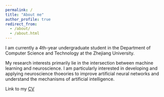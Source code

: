 ```yaml
---
permalink: /
title: "About me"
author_profile: true
redirect_from: 
  - /about/
  - /about.html
---
```


I am currently a 4th-year undergraduate student in the Department of Computer Science and Technology at the Zhejiang University.

My research interests primarily lie in the intersection between machine learning and neuroscience. I am particularly interested in developing and applying neuroscience thoeories to improve artificial neural networks and understand the mechanisms of artificial intelligence.

Link to my [CV](https://kseelek.github.io/weihan-li.github.io/files/cv.pdf)
